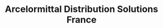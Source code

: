 ---
title: "Arcelormittal Distribution Solutions France"
url: /bertrichamps/arcelormittal-distribution-solutions-france/
shop: Eisenwaren
---